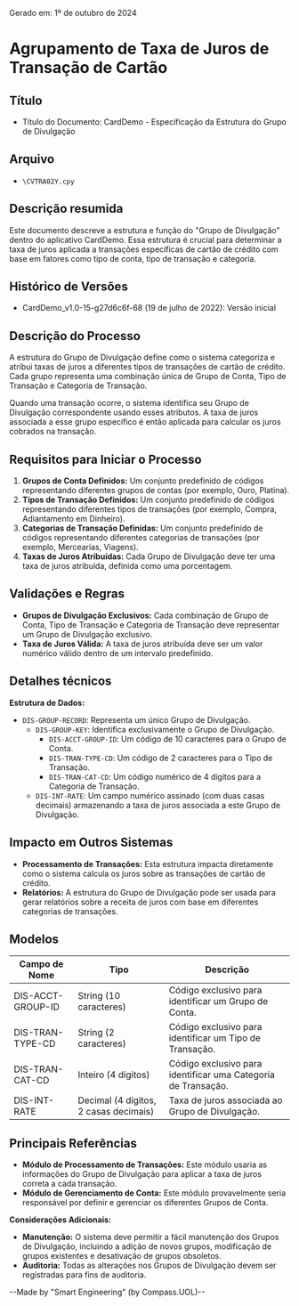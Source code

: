 Gerado em: 1º de outubro de 2024

# **Agrupamento de Taxa de Juros de Transação de Cartão**

## Título

- Título do Documento: CardDemo - Especificação da Estrutura do Grupo de Divulgação

## Arquivo

- `\CVTRA02Y.cpy`

## Descrição resumida

Este documento descreve a estrutura e função do "Grupo de Divulgação" dentro do aplicativo CardDemo. Essa estrutura é crucial para determinar a taxa de juros aplicada a transações específicas de cartão de crédito com base em fatores como tipo de conta, tipo de transação e categoria.

## Histórico de Versões

- CardDemo_v1.0-15-g27d6c6f-68 (19 de julho de 2022): Versão inicial

## Descrição do Processo

A estrutura do Grupo de Divulgação define como o sistema categoriza e atribui taxas de juros a diferentes tipos de transações de cartão de crédito. Cada grupo representa uma combinação única de Grupo de Conta, Tipo de Transação e Categoria de Transação. 

Quando uma transação ocorre, o sistema identifica seu Grupo de Divulgação correspondente usando esses atributos. A taxa de juros associada a esse grupo específico é então aplicada para calcular os juros cobrados na transação.

## Requisitos para Iniciar o Processo

1. **Grupos de Conta Definidos:** Um conjunto predefinido de códigos representando diferentes grupos de contas (por exemplo, Ouro, Platina).
2. **Tipos de Transação Definidos:** Um conjunto predefinido de códigos representando diferentes tipos de transações (por exemplo, Compra, Adiantamento em Dinheiro).
3. **Categorias de Transação Definidas:** Um conjunto predefinido de códigos representando diferentes categorias de transações (por exemplo, Mercearias, Viagens).
4. **Taxas de Juros Atribuídas:** Cada Grupo de Divulgação deve ter uma taxa de juros atribuída, definida como uma porcentagem.

## Validações e Regras

* **Grupos de Divulgação Exclusivos:** Cada combinação de Grupo de Conta, Tipo de Transação e Categoria de Transação deve representar um Grupo de Divulgação exclusivo.
* **Taxa de Juros Válida:** A taxa de juros atribuída deve ser um valor numérico válido dentro de um intervalo predefinido.

## Detalhes técnicos

**Estrutura de Dados:**

- `DIS-GROUP-RECORD`: Representa um único Grupo de Divulgação.
    - `DIS-GROUP-KEY`: Identifica exclusivamente o Grupo de Divulgação.
        - `DIS-ACCT-GROUP-ID`: Um código de 10 caracteres para o Grupo de Conta.
        - `DIS-TRAN-TYPE-CD`: Um código de 2 caracteres para o Tipo de Transação.
        - `DIS-TRAN-CAT-CD`: Um código numérico de 4 dígitos para a Categoria de Transação.
    - `DIS-INT-RATE`: Um campo numérico assinado (com duas casas decimais) armazenando a taxa de juros associada a este Grupo de Divulgação.

## Impacto em Outros Sistemas

* **Processamento de Transações:** Esta estrutura impacta diretamente como o sistema calcula os juros sobre as transações de cartão de crédito.
* **Relatórios:** A estrutura do Grupo de Divulgação pode ser usada para gerar relatórios sobre a receita de juros com base em diferentes categorias de transações.

## Modelos

| Campo de Nome | Tipo | Descrição |
|---|---|---|
| DIS-ACCT-GROUP-ID | String (10 caracteres) | Código exclusivo para identificar um Grupo de Conta. |
| DIS-TRAN-TYPE-CD | String (2 caracteres) |  Código exclusivo para identificar um Tipo de Transação. |
| DIS-TRAN-CAT-CD | Inteiro (4 dígitos) |  Código exclusivo para identificar uma Categoria de Transação. |
| DIS-INT-RATE | Decimal (4 dígitos, 2 casas decimais) | Taxa de juros associada ao Grupo de Divulgação. |

## Principais Referências

* **Módulo de Processamento de Transações:** Este módulo usaria as informações do Grupo de Divulgação para aplicar a taxa de juros correta a cada transação.
* **Módulo de Gerenciamento de Conta:** Este módulo provavelmente seria responsável por definir e gerenciar os diferentes Grupos de Conta.

**Considerações Adicionais:**

* **Manutenção:** O sistema deve permitir a fácil manutenção dos Grupos de Divulgação, incluindo a adição de novos grupos, modificação de grupos existentes e desativação de grupos obsoletos.
* **Auditoria:** Todas as alterações nos Grupos de Divulgação devem ser registradas para fins de auditoria.

--Made by "Smart Engineering" (by Compass.UOL)--